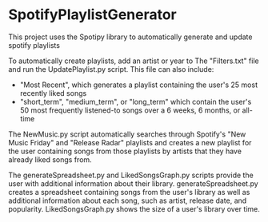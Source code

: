 # SpotifyPlaylistGenerator

This project uses the Spotipy library to automatically generate and update spotify playlists

To automatically create playlists, add an artist or year to The "Filters.txt" file and run the UpdatePlaylist.py script. This file can also include:
- "Most Recent", which generates a playlist containing the user's 25 most recently liked songs
- "short_term", "medium_term", or "long_term" which contain the user's 50 most frequently listened-to songs over a 6 weeks, 6 months, or all-time

The NewMusic.py script automatically searches through Spotify's "New Music Friday" and "Release Radar" playlists and creates a new playlist for the user containing songs from those playlists by artists that they have already liked songs from.

The generateSpreadsheet.py and LikedSongsGraph.py scripts provide the user with additional information about their library. generateSpreadsheet.py creates a spreadsheet containing songs from the user's library as well as additional information about each song, such as artist, release date, and popularity. LikedSongsGraph.py shows the size of a user's library over time.
